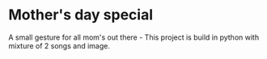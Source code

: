 # Mother's day special 
A small gesture for all mom's out there - This project is build in python with mixture of 2 songs and image.
